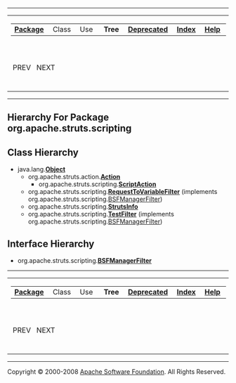 ------------------------------------------------------------------------

<span id="navbar_top"></span> [](#skip-navbar_top "Skip navigation links")

<table>
<colgroup>
<col width="50%" />
<col width="50%" />
</colgroup>
<tbody>
<tr class="odd">
<td align="left"><span id="navbar_top_firstrow"></span>
<table>
<tbody>
<tr class="odd">
<td align="left"><a href="../../../../org/apache/struts/scripting/package-summary.html.md"><strong>Package</strong></a> </td>
<td align="left">Class </td>
<td align="left">Use </td>
<td align="left"> <strong>Tree</strong> </td>
<td align="left"><a href="../../../../deprecated-list.html.md"><strong>Deprecated</strong></a> </td>
<td align="left"><a href="../../../../index-all.html.md"><strong>Index</strong></a> </td>
<td align="left"><a href="../../../../help-doc.html.md"><strong>Help</strong></a> </td>
</tr>
</tbody>
</table></td>
<td align="left"></td>
</tr>
<tr class="even">
<td align="left"> PREV   NEXT</td>
<td align="left"><a href="../../../../index.html.md?org/apache/struts/scripting/package-tree.html"><strong>FRAMES</strong></a>    <a href="package-tree.html"><strong>NO FRAMES</strong></a>    
<a href="../../../../allclasses-noframe.html.md"><strong>All Classes</strong></a></td>
</tr>
</tbody>
</table>

<span id="skip-navbar_top"></span>

------------------------------------------------------------------------

Hierarchy For Package org.apache.struts.scripting
-------------------------------------------------

Class Hierarchy
---------------

-   java.lang.[**Object**](http://java.sun.com/j2se/1.4.2/docs/api/java/lang/Object.html.md?is-external=true "class or interface in java.lang")
    -   org.apache.struts.action.[**Action**](http://struts.apache.org/apidocs/org/apache/struts/action/Action.html.md?is-external=true "class or interface in org.apache.struts.action")
        -   org.apache.struts.scripting.[**ScriptAction**](../../../../org/apache/struts/scripting/ScriptAction.html.md "class in org.apache.struts.scripting")
    -   org.apache.struts.scripting.[**RequestToVariableFilter**](../../../../org/apache/struts/scripting/RequestToVariableFilter.html.md "class in org.apache.struts.scripting") (implements org.apache.struts.scripting.[BSFManagerFilter](../../../../org/apache/struts/scripting/BSFManagerFilter.html "interface in org.apache.struts.scripting"))
    -   org.apache.struts.scripting.[**StrutsInfo**](../../../../org/apache/struts/scripting/StrutsInfo.html.md "class in org.apache.struts.scripting")
    -   org.apache.struts.scripting.[**TestFilter**](../../../../org/apache/struts/scripting/TestFilter.html.md "class in org.apache.struts.scripting") (implements org.apache.struts.scripting.[BSFManagerFilter](../../../../org/apache/struts/scripting/BSFManagerFilter.html "interface in org.apache.struts.scripting"))

Interface Hierarchy
-------------------

-   org.apache.struts.scripting.[**BSFManagerFilter**](../../../../org/apache/struts/scripting/BSFManagerFilter.html.md "interface in org.apache.struts.scripting")

------------------------------------------------------------------------

<span id="navbar_bottom"></span> [](#skip-navbar_bottom "Skip navigation links")

<table>
<colgroup>
<col width="50%" />
<col width="50%" />
</colgroup>
<tbody>
<tr class="odd">
<td align="left"><span id="navbar_bottom_firstrow"></span>
<table>
<tbody>
<tr class="odd">
<td align="left"><a href="../../../../org/apache/struts/scripting/package-summary.html.md"><strong>Package</strong></a> </td>
<td align="left">Class </td>
<td align="left">Use </td>
<td align="left"> <strong>Tree</strong> </td>
<td align="left"><a href="../../../../deprecated-list.html.md"><strong>Deprecated</strong></a> </td>
<td align="left"><a href="../../../../index-all.html.md"><strong>Index</strong></a> </td>
<td align="left"><a href="../../../../help-doc.html.md"><strong>Help</strong></a> </td>
</tr>
</tbody>
</table></td>
<td align="left"></td>
</tr>
<tr class="even">
<td align="left"> PREV   NEXT</td>
<td align="left"><a href="../../../../index.html.md?org/apache/struts/scripting/package-tree.html"><strong>FRAMES</strong></a>    <a href="package-tree.html"><strong>NO FRAMES</strong></a>    
<a href="../../../../allclasses-noframe.html.md"><strong>All Classes</strong></a></td>
</tr>
</tbody>
</table>

<span id="skip-navbar_bottom"></span>

------------------------------------------------------------------------

Copyright © 2000-2008 [Apache Software Foundation](http://www.apache.org/). All Rights Reserved.
